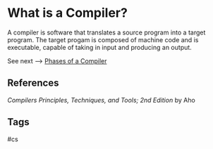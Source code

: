 # What is a Compiler?

A compiler is software that translates a source program into a target program. The target progam is composed of machine code and is executable, capable of taking in input and producing an output.  

See next --> [Phases of a Compiler](../202402060533)  

## References
*Compilers Principles, Techniques, and Tools; 2nd Edition* by Aho  

## Tags
#cs
